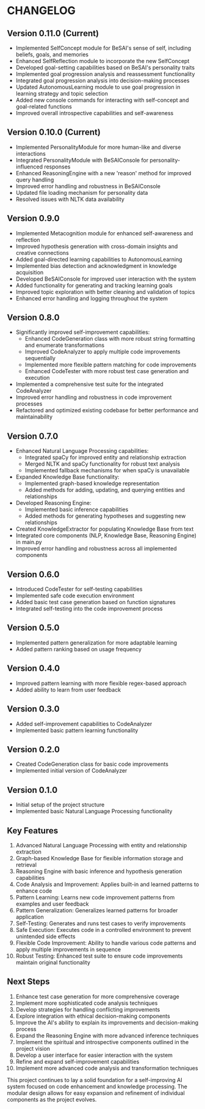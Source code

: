 # CHANGELOG

## Version 0.11.0 (Current)

- Implemented SelfConcept module for BeSAI's sense of self, including beliefs, goals, and memories
- Enhanced SelfReflection module to incorporate the new SelfConcept
- Developed goal-setting capabilities based on BeSAI's personality traits
- Implemented goal progression analysis and reassessment functionality
- Integrated goal progression analysis into decision-making processes
- Updated AutonomousLearning module to use goal progression in learning strategy and topic selection
- Added new console commands for interacting with self-concept and goal-related functions
- Improved overall introspective capabilities and self-awareness

## Version 0.10.0 (Current)

- Implemented PersonalityModule for more human-like and diverse interactions
- Integrated PersonalityModule with BeSAIConsole for personality-influenced responses
- Enhanced ReasoningEngine with a new 'reason' method for improved query handling
- Improved error handling and robustness in BeSAIConsole
- Updated file loading mechanism for personality data
- Resolved issues with NLTK data availability

## Version 0.9.0

- Implemented Metacognition module for enhanced self-awareness and reflection
- Improved hypothesis generation with cross-domain insights and creative connections
- Added goal-directed learning capabilities to AutonomousLearning
- Implemented bias detection and acknowledgment in knowledge acquisition
- Developed BeSAIConsole for improved user interaction with the system
- Added functionality for generating and tracking learning goals
- Improved topic exploration with better cleaning and validation of topics
- Enhanced error handling and logging throughout the system

## Version 0.8.0

- Significantly improved self-improvement capabilities:
  - Enhanced CodeGeneration class with more robust string formatting and enumerate transformations
  - Improved CodeAnalyzer to apply multiple code improvements sequentially
  - Implemented more flexible pattern matching for code improvements
  - Enhanced CodeTester with more robust test case generation and execution
- Implemented a comprehensive test suite for the integrated CodeAnalyzer
- Improved error handling and robustness in code improvement processes
- Refactored and optimized existing codebase for better performance and maintainability

## Version 0.7.0

- Enhanced Natural Language Processing capabilities:
  - Integrated spaCy for improved entity and relationship extraction
  - Merged NLTK and spaCy functionality for robust text analysis
  - Implemented fallback mechanisms for when spaCy is unavailable
- Expanded Knowledge Base functionality:
  - Implemented graph-based knowledge representation
  - Added methods for adding, updating, and querying entities and relationships
- Developed Reasoning Engine:
  - Implemented basic inference capabilities
  - Added methods for generating hypotheses and suggesting new relationships
- Created KnowledgeExtractor for populating Knowledge Base from text
- Integrated core components (NLP, Knowledge Base, Reasoning Engine) in main.py
- Improved error handling and robustness across all implemented components

## Version 0.6.0

- Introduced CodeTester for self-testing capabilities
- Implemented safe code execution environment
- Added basic test case generation based on function signatures
- Integrated self-testing into the code improvement process

## Version 0.5.0

- Implemented pattern generalization for more adaptable learning
- Added pattern ranking based on usage frequency

## Version 0.4.0

- Improved pattern learning with more flexible regex-based approach
- Added ability to learn from user feedback

## Version 0.3.0

- Added self-improvement capabilities to CodeAnalyzer
- Implemented basic pattern learning functionality

## Version 0.2.0

- Created CodeGeneration class for basic code improvements
- Implemented initial version of CodeAnalyzer

## Version 0.1.0

- Initial setup of the project structure
- Implemented basic Natural Language Processing functionality

## Key Features

1. Advanced Natural Language Processing with entity and relationship extraction
2. Graph-based Knowledge Base for flexible information storage and retrieval
3. Reasoning Engine with basic inference and hypothesis generation capabilities
4. Code Analysis and Improvement: Applies built-in and learned patterns to enhance code
5. Pattern Learning: Learns new code improvement patterns from examples and user feedback
6. Pattern Generalization: Generalizes learned patterns for broader application
7. Self-Testing: Generates and runs test cases to verify improvements
8. Safe Execution: Executes code in a controlled environment to prevent unintended side effects
9. Flexible Code Improvement: Ability to handle various code patterns and apply multiple improvements in sequence
10. Robust Testing: Enhanced test suite to ensure code improvements maintain original functionality

## Next Steps

1. Enhance test case generation for more comprehensive coverage
2. Implement more sophisticated code analysis techniques
3. Develop strategies for handling conflicting improvements
4. Explore integration with ethical decision-making components
5. Improve the AI's ability to explain its improvements and decision-making process
6. Expand the Reasoning Engine with more advanced inference techniques
7. Implement the spiritual and introspective components outlined in the project vision
8. Develop a user interface for easier interaction with the system
9. Refine and expand self-improvement capabilities
10. Implement more advanced code analysis and transformation techniques

This project continues to lay a solid foundation for a self-improving AI system focused on code enhancement and knowledge processing. The modular design allows for easy expansion and refinement of individual components as the project evolves.
